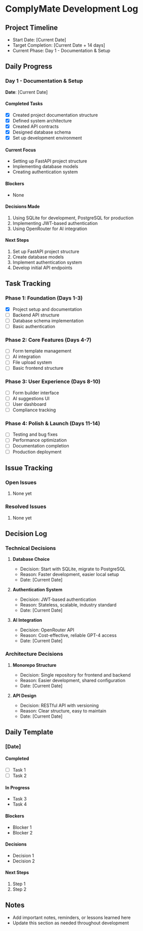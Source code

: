 # ComplyMate Development Log

## Project Timeline
- Start Date: [Current Date]
- Target Completion: [Current Date + 14 days]
- Current Phase: Day 1 - Documentation & Setup

## Daily Progress

### Day 1 - Documentation & Setup
**Date**: [Current Date]

#### Completed Tasks
- [x] Created project documentation structure
- [x] Defined system architecture
- [x] Created API contracts
- [x] Designed database schema
- [x] Set up development environment

#### Current Focus
- Setting up FastAPI project structure
- Implementing database models
- Creating authentication system

#### Blockers
- None

#### Decisions Made
1. Using SQLite for development, PostgreSQL for production
2. Implementing JWT-based authentication
3. Using OpenRouter for AI integration

#### Next Steps
1. Set up FastAPI project structure
2. Create database models
3. Implement authentication system
4. Develop initial API endpoints

## Task Tracking

### Phase 1: Foundation (Days 1-3)
- [x] Project setup and documentation
- [ ] Backend API structure
- [ ] Database schema implementation
- [ ] Basic authentication

### Phase 2: Core Features (Days 4-7)
- [ ] Form template management
- [ ] AI integration
- [ ] File upload system
- [ ] Basic frontend structure

### Phase 3: User Experience (Days 8-10)
- [ ] Form builder interface
- [ ] AI suggestions UI
- [ ] User dashboard
- [ ] Compliance tracking

### Phase 4: Polish & Launch (Days 11-14)
- [ ] Testing and bug fixes
- [ ] Performance optimization
- [ ] Documentation completion
- [ ] Production deployment

## Issue Tracking

### Open Issues
1. None yet

### Resolved Issues
1. None yet

## Decision Log

### Technical Decisions
1. **Database Choice**
   - Decision: Start with SQLite, migrate to PostgreSQL
   - Reason: Faster development, easier local setup
   - Date: [Current Date]

2. **Authentication System**
   - Decision: JWT-based authentication
   - Reason: Stateless, scalable, industry standard
   - Date: [Current Date]

3. **AI Integration**
   - Decision: OpenRouter API
   - Reason: Cost-effective, reliable GPT-4 access
   - Date: [Current Date]

### Architecture Decisions
1. **Monorepo Structure**
   - Decision: Single repository for frontend and backend
   - Reason: Easier development, shared configuration
   - Date: [Current Date]

2. **API Design**
   - Decision: RESTful API with versioning
   - Reason: Clear structure, easy to maintain
   - Date: [Current Date]

## Daily Template

### [Date]

#### Completed
- [ ] Task 1
- [ ] Task 2

#### In Progress
- Task 3
- Task 4

#### Blockers
- Blocker 1
- Blocker 2

#### Decisions
- Decision 1
- Decision 2

#### Next Steps
1. Step 1
2. Step 2

## Notes
- Add important notes, reminders, or lessons learned here
- Update this section as needed throughout development 